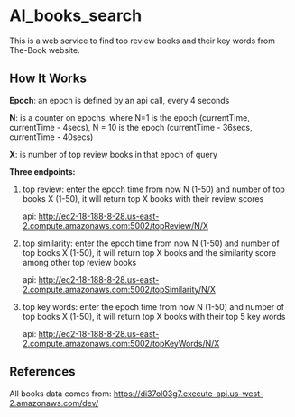 # AI_books_search
This is a web service to find top review books and their key words from The-Book website.

## How It Works
**Epoch**: an epoch is defined by an api call, every 4 seconds

**N**: is a counter on epochs, where N=1 is the epoch (currentTime, currentTime - 4secs), N = 10 is the epoch (currentTime - 36secs, currentTime - 40secs)

**X**: is number of top review books in that epoch of query

**Three endpoints:**

1. top review: enter the epoch time from now N (1-50) and number of top books X (1-50), it will return top X books with their review scores
   
   api: http://ec2-18-188-8-28.us-east-2.compute.amazonaws.com:5002/topReview/N/X

2. top similarity: enter the epoch time from now N (1-50) and number of top books X (1-50), it will return top X books and the similarity score among other top review books
   
   api: http://ec2-18-188-8-28.us-east-2.compute.amazonaws.com:5002/topSimilarity/N/X
   
3. top key words: enter the epoch time from now N (1-50) and number of top books X (1-50), it will return top X books with their top 5 key words
   
   api: http://ec2-18-188-8-28.us-east-2.compute.amazonaws.com:5002/topKeyWords/N/X

## References
All books data comes from: https://di37ol03g7.execute-api.us-west-2.amazonaws.com/dev/ 

